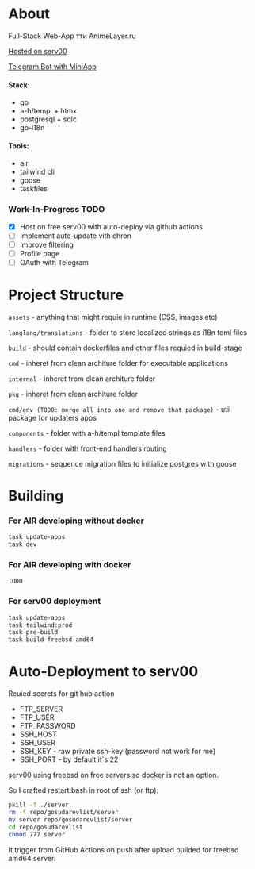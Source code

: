 # About

Full-Stack Web-App тти AnimeLayer.ru

[Hosted on serv00](https://dmji.serv00.net/animelayer)

[Telegram Bot with MiniApp](https://t.me/MyMediaNotifyBot/web)

#### Stack:

* go
* a-h/templ + htmx
* postgresql + sqlc
* go-i18n

#### Tools:

* air
* tailwind cli
* goose
* taskfiles

### Work-In-Progress TODO

* [X] Host on free serv00 with auto-deploy via github actions
* [ ] Implement auto-update vith chron
* [ ] Improve filtering
* [ ] Profile page
* [ ] OAuth with Telegram

# Project Structure

`assets` - anything that might requie in runtime (CSS, images etc)

`langlang/translations` - folder to store localized strings as i18n toml files

`build` - should contain dockerfiles and other files requied in build-stage

`cmd` - inheret from clean architure folder for executable applications

`internal` - inheret from clean architure folder

`pkg` - inheret from clean architure folder

`cmd/env (TODO: merge all into one and remove that package)` - util package for updaters apps

`components` - folder with a-h/templ template files

`handlers` - folder with front-end handlers routing

`migrations` - sequence migration files to initialize postgres with goose

# Building

### For AIR developing without docker

```bash
task update-apps
task dev
```

### For AIR developing with docker

```
TODO
```

### For serv00 deployment

```bash
task update-apps
task tailwind:prod
task pre-build
task build-freebsd-amd64
```

# Auto-Deployment to serv00

Reuied secrets for git hub action

* FTP_SERVER
* FTP_USER
* FTP_PASSWORD
* SSH_HOST
* SSH_USER
* SSH_KEY      - raw private ssh-key (password not work for me)
* SSH_PORT     - by default it`s 22

serv00 using freebsd on free servers so docker is not an option.

So I crafted restart.bash in root of ssh (or ftp):

```bash
pkill -f ./server
rm -f repo/gosudarevlist/server
mv server repo/gosudarevlist/server
cd repo/gosudarevlist
chmod 777 server
```

It trigger from GitHub Actions on push after upload builded for freebsd amd64 server.
